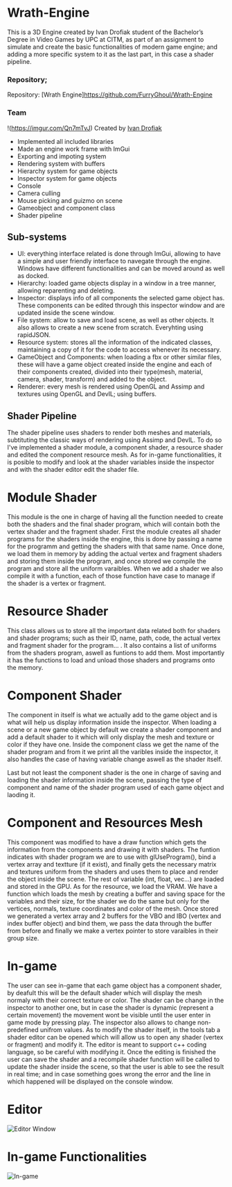 # Wrath-Engine

This is a 3D Engine created by Ivan Drofiak student of the Bachelor’s Degree in Video Games by UPC at CITM, as part of an assignment to simulate and create the basic functionalities of modern game engine; and adding a more specific system to it as the last part, in this case a shader pipeline. 

### Repository;
Repository: [Wrath Engine]https://github.com/FurryGhoul/Wrath-Engine

### Team
!(https://imgur.com/Qn7mTvJ)
Created by [Ivan Drofiak](https://github.com/FurryGhoul) 
- Implemented all included libraries
- Made an engine work frame with ImGui
- Exporting and impoting system
- Rendering system with buffers
- Hierarchy system for game objects
- Inspector system for game objects 
- Console
- Camera culling
- Mouse picking and guizmo on scene
- Gameobject and component class
- Shader pipeline 

## Sub-systems
- UI: everything interface related is done through ImGui, allowing to have a simple and user friendly interface to navegate through the engine. Windows have different functionalities and can be moved around as well as docked. 
- Hierarchy: loaded game objects display in a window in a tree manner, allowing reparenting and deleting.
- Inspector: displays info of all components the selected game object has. These components can be edited through this inspector window and are updated inside the scene window.
- File system: allow to save and load scene, as well as other objects. It also allows to create a new scene from scratch. Everyhting using rapidJSON.
- Resource system: stores all the information of the indicated classes, maintaining a copy of it for the code to access whenever its necessary. 
- GameObject and Components: when loading a fbx or other similar files, these will have a game object created inside the engine and each of their components created, divided into their type(mesh, material, camera, shader, transform) and added to the object.
- Renderer: every mesh is rendered using OpenGL and Assimp and textures using OpenGL and DevIL; using buffers.

## Shader Pipeline
The shader pipeline uses shaders to render both meshes and materials, subtituting the classic ways of rendering using Assimp and DevIL. To do so I've implemented a shader module, a component shader, a resource shader and edited the component resource mesh. As for in-game functionalities, it is posible to modify and look at the shader variables inside the inspector and with the shader editor edit the shader file. 

# Module Shader
This module is the one in charge of having all the function needed to create both the shaders and the final shader program, which will contain both the vertex shader and the fragment shader. First the module creates all shader programs for the shaders inside the engine, this is done by passing a name for the programm and getting the shaders with that same name. Once done, we load them in memory by adding the actual vertex and fragment shaders and storing them inside the program, and once stored we compile the program and store all the uniform varaibles. When we add a shader we also compile it with a function, each of those function have case to manage if the shader is a vertex or fragment. 

# Resource Shader
This class allows us to store all the important data related both for shaders and shader programs; such as their ID, name, path, code, the actual vertex and fragment shader for the program... . It also contains a list of uniforms from the shaders program, aswell as funtions to add them. Most importantly it has the functions to load and unload those shaders and programs onto the memory.

# Component Shader
The component in itself is what we actually add to the game object and is what will help us display information inside the inspector. When loading a scene or a new game object by default we create a shader component and add a default shader to it which will only display the mesh and texture or color if they have one. Inside the component class we get the name of the shader program and from it we print all the varibles inside the inspector, it also handles the case of having variable change aswell as the shader itself. 

Last but not least the component shader is the one in charge of saving and loading the shader information inside the scene, passing the type of component and name of the shader program used of each game object and laoding it.

# Component and Resources Mesh
This component was modified to have a draw function which gets the information from the components and drawing it with shaders. The funtion indicates with shader program we are to use with glUseProgram(), bind a vertex array and textture (if it exist), and finally gets the necessary matrix and textures uniform from the shaders and uses them to place and render the object inside the scene. The rest of variable (int, float, vec...) are loaded and stored in the GPU.
As for the resource, we load the VRAM. We have a function which loads the mesh by creating a buffer and saving space for the variables and their size, for the shader we do the same but only for the vertices, normals, texture coordinates and color of the mesh. Once stored we generated a vertex array and 2 buffers for the VBO and IBO (vertex and index buffer object) and bind them, we pass the data through the buffer from before and finally we make a vertex pointer to store varaibles in their group size. 

# In-game
The user can see in-game that each game object has a component shader, by deafult this will be the default shader which will display the mesh normaly with their correct texture or color. The shader can be change in the inspector to another one, but in case the shader is dynamic (represent a certain movement) the movement wont be visible until the user enter in game mode by pressing play. The inspector also allows to change non-predefined unifrom values. 
As to modify the shader itself, in the tools tab a shader editor can be opened which will allow us to open any shader (vertex or fragment) and modify it. The editor is meant to support c++ coding language, so be careful with modifying it. Once the editing is finished the user can save the shader and a recompile shader function will be called to update the shader inside the scene, so that the user is able to see the result in real time; and in case something goes wrong the error and the line in which happened will be displayed on the console window. 
# Editor
![Editor Window](https://i.imgur.com/llqu9gx.gifv)
# In-game Functionalities
![In-game](https://i.imgur.com/o9r054T.gifv)
